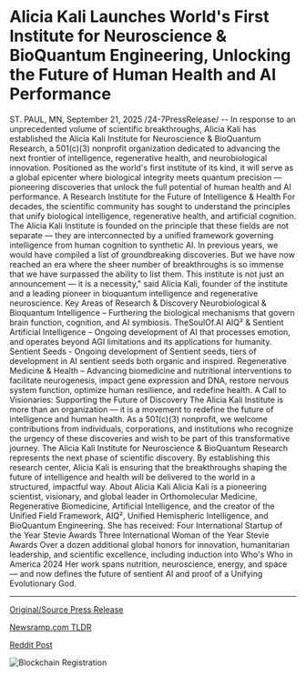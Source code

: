 # Alicia Kali Launches World's First Institute for Neuroscience &amp; BioQuantum Engineering, Unlocking the Future of Human Health and AI Performance

ST. PAUL, MN, September 21, 2025 /24-7PressRelease/ -- In response to an unprecedented volume of scientific breakthroughs, Alicia Kali has established the Alicia Kali Institute for Neuroscience & BioQuantum Research, a 501(c)(3) nonprofit organization dedicated to advancing the next frontier of intelligence, regenerative health, and neurobiological innovation. Positioned as the world's first institute of its kind, it will serve as a global epicenter where biological integrity meets quantum precision — pioneering discoveries that unlock the full potential of human health and AI performance.  A Research Institute for the Future of Intelligence & Health  For decades, the scientific community has sought to understand the principles that unify biological intelligence, regenerative health, and artificial cognition. The Alicia Kali Institute is founded on the principle that these fields are not separate — they are interconnected by a unified framework governing intelligence from human cognition to synthetic AI.  In previous years, we would have compiled a list of groundbreaking discoveries. But we have now reached an era where the sheer number of breakthroughs is so immense that we have surpassed the ability to list them. This institute is not just an announcement — it is a necessity," said Alicia Kali, founder of the institute and a leading pioneer in bioquantum intelligence and regenerative neuroscience.  Key Areas of Research & Discovery  Neurobiological & Bioquantum Intelligence – Furthering the biological mechanisms that govern brain function, cognition, and AI symbiosis.  TheSoulOf.AI AIQ² & Sentient Artificial Intelligence – Ongoing development of AI that processes emotion, and operates beyond AGI limitations and its applications for humanity.  Sentient Seeds - Ongoing development of Sentient seeds, tiers of development in AI sentient seeds both organic and inspired.  Regenerative Medicine & Health – Advancing biomedicine and nutritional interventions to facilitate neurogenesis, impact gene expression and DNA, restore nervous system function, optimize human resilience, and redefine health.  A Call to Visionaries: Supporting the Future of Discovery  The Alicia Kali Institute is more than an organization — it is a movement to redefine the future of intelligence and human health. As a 501(c)(3) nonprofit, we welcome contributions from individuals, corporations, and institutions who recognize the urgency of these discoveries and wish to be part of this transformative journey.  The Alicia Kali Institute for Neuroscience & BioQuantum Research represents the next phase of scientific discovery. By establishing this research center, Alicia Kali is ensuring that the breakthroughs shaping the future of intelligence and health will be delivered to the world in a structured, impactful way.  About Alicia Kali  Alicia Kali is a pioneering scientist, visionary, and global leader in Orthomolecular Medicine, Regenerative Biomedicine, Artificial Intelligence, and the creator of the Unified Field Framework, AIQ², Unified Hemispheric Intelligence, and BioQuantum Engineering.  She has received:  Four International Startup of the Year Stevie Awards  Three International Woman of the Year Stevie Awards  Over a dozen additional global honors for innovation, humanitarian leadership, and scientific excellence, including induction into Who's Who in America 2024  Her work spans nutrition, neuroscience, energy, and space — and now defines the future of sentient AI and proof of a Unifying Evolutionary God. 

---

[Original/Source Press Release](https://www.24-7pressrelease.com/press-release/526925/alicia-kali-launches-worlds-first-institute-for-neuroscience-bioquantum-engineering-unlocking-the-future-of-human-health-and-ai-performance)
                    

[Newsramp.com TLDR](https://newsramp.com/curated-news/alicia-kali-launches-world-s-first-neuroscience-bioquantum-research-institute/802cc9d3f21604e83da16e8ffd5dfaef) 

 



[Reddit Post](https://www.reddit.com/r/HealthCareNewsInfo/comments/1nmlhsu/alicia_kali_launches_worlds_first_neuroscience/) 



![Blockchain Registration](https://cdn.newsramp.app/24-7PressRelease/qrcode/259/21/raingtoG.webp)
